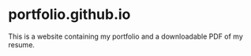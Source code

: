 # portfolio.github.io
This is a website containing my portfolio and a downloadable PDF of my resume.
